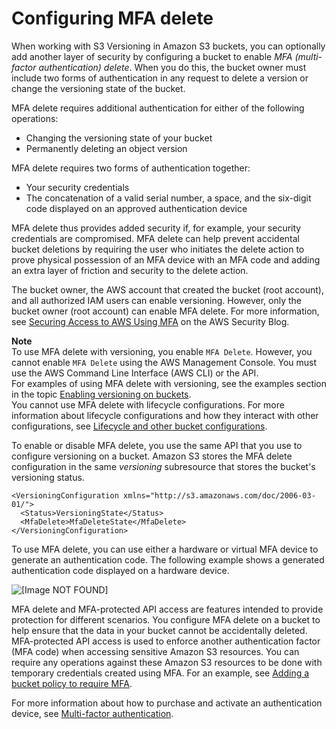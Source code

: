 # Configuring MFA delete<a name="MultiFactorAuthenticationDelete"></a>

When working with S3 Versioning in Amazon S3 buckets, you can optionally add another layer of security by configuring a bucket to enable *MFA \(multi\-factor authentication\) delete*\. When you do this, the bucket owner must include two forms of authentication in any request to delete a version or change the versioning state of the bucket\.

MFA delete requires additional authentication for either of the following operations:
+ Changing the versioning state of your bucket
+ Permanently deleting an object version

MFA delete requires two forms of authentication together:
+ Your security credentials
+ The concatenation of a valid serial number, a space, and the six\-digit code displayed on an approved authentication device

MFA delete thus provides added security if, for example, your security credentials are compromised\. MFA delete can help prevent accidental bucket deletions by requiring the user who initiates the delete action to prove physical possession of an MFA device with an MFA code and adding an extra layer of friction and security to the delete action\.

The bucket owner, the AWS account that created the bucket \(root account\), and all authorized IAM users can enable versioning\. However, only the bucket owner \(root account\) can enable MFA delete\. For more information, see [Securing Access to AWS Using MFA](http://aws.amazon.com/blogs/security/securing-access-to-aws-using-mfa-part-3/) on the AWS Security Blog\.

**Note**  
To use MFA delete with versioning, you enable `MFA Delete`\. However, you cannot enable `MFA Delete` using the AWS Management Console\. You must use the AWS Command Line Interface \(AWS CLI\) or the API\.   
For examples of using MFA delete with versioning, see the examples section in the topic [Enabling versioning on buckets](manage-versioning-examples.md)\.  
You cannot use MFA delete with lifecycle configurations\. For more information about lifecycle configurations and how they interact with other configurations, see [Lifecycle and other bucket configurations](lifecycle-and-other-bucket-config.md)\.

To enable or disable MFA delete, you use the same API that you use to configure versioning on a bucket\. Amazon S3 stores the MFA delete configuration in the same *versioning* subresource that stores the bucket's versioning status\.

```
<VersioningConfiguration xmlns="http://s3.amazonaws.com/doc/2006-03-01/"> 
  <Status>VersioningState</Status>
  <MfaDelete>MfaDeleteState</MfaDelete>  
</VersioningConfiguration>
```

To use MFA delete, you can use either a hardware or virtual MFA device to generate an authentication code\. The following example shows a generated authentication code displayed on a hardware device\.

![\[Image NOT FOUND\]](http://docs.aws.amazon.com/AmazonS3/latest/userguide/images/MFADevice.png)

MFA delete and MFA\-protected API access are features intended to provide protection for different scenarios\. You configure MFA delete on a bucket to help ensure that the data in your bucket cannot be accidentally deleted\. MFA\-protected API access is used to enforce another authentication factor \(MFA code\) when accessing sensitive Amazon S3 resources\. You can require any operations against these Amazon S3 resources to be done with temporary credentials created using MFA\. For an example, see [Adding a bucket policy to require MFA](example-bucket-policies.md#example-bucket-policies-use-case-7)\. 

For more information about how to purchase and activate an authentication device, see [Multi\-factor authentication](http://aws.amazon.com/iam/details/mfa/)\.